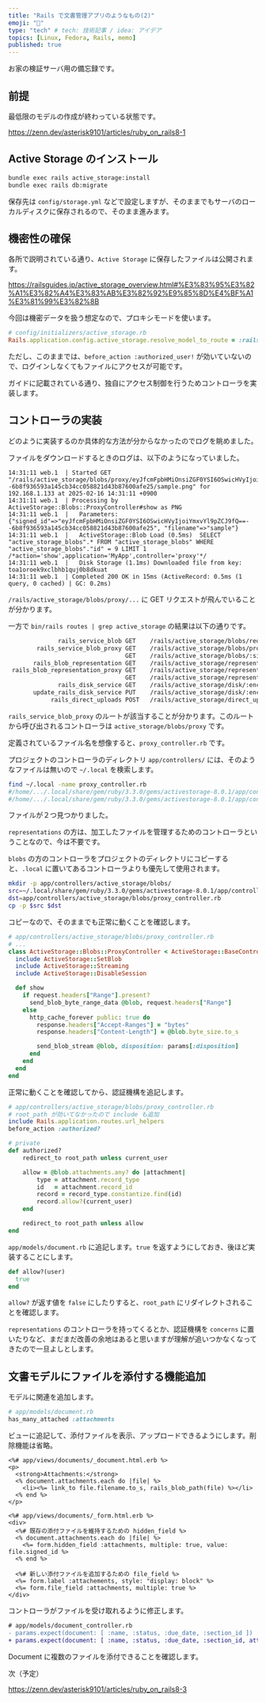 ```yaml
---
title: "Rails で文書管理アプリのようなもの(2)"
emoji: "💎"
type: "tech" # tech: 技術記事 / idea: アイデア
topics: [Linux, Fedora, Rails, memo]
published: true
---
```


お家の検証サーバ用の備忘録です。

## 前提

最低限のモデルの作成が終わっている状態です。

<https://zenn.dev/asterisk9101/articles/ruby_on_rails8-1>

## Active Storage のインストール

```bash
bundle exec rails active_storage:install
bundle exec rails db:migrate
```

保存先は `config/storage.yml` などで設定しますが、そのままでもサーバのローカルディスクに保存されるので、そのまま進みます。

## 機密性の確保

各所で説明されている通り、`Active Storage` に保存したファイルは公開されます。

<https://railsguides.jp/active_storage_overview.html#%E3%83%95%E3%82%A1%E3%82%A4%E3%83%AB%E3%82%92%E9%85%8D%E4%BF%A1%E3%81%99%E3%82%8B>

今回は機密データを扱う想定なので、プロキシモードを使います。

```ruby
# config/initializers/active_storage.rb
Rails.application.config.active_storage.resolve_model_to_route = :rails_storage_proxy
```

ただし、このままでは、`before_action :authorized_user!` が効いていないので、ログインしなくてもファイルにアクセスが可能です。

ガイドに記載されている通り、独自にアクセス制御を行うためコントローラを実装します。

## コントローラの実装

どのように実装するのか具体的な方法が分からなかったのでログを眺めました。

ファイルをダウンロードするときのログは、以下のようになっていました。

```log
14:31:11 web.1  | Started GET "/rails/active_storage/blobs/proxy/eyJfcmFpbHMiOnsiZGF0YSI6OSwicHVyIjoiYmxvYl9pZCJ9fQ==--6b8f936593a145cb34cc058821d43b87600afe25/sample.png" for 192.168.1.133 at 2025-02-16 14:31:11 +0900
14:31:11 web.1  | Processing by ActiveStorage::Blobs::ProxyController#show as PNG
14:31:11 web.1  |   Parameters: {"signed_id"=>"eyJfcmFpbHMiOnsiZGF0YSI6OSwicHVyIjoiYmxvYl9pZCJ9fQ==--6b8f936593a145cb34cc058821d43b87600afe25", "filename"=>"sample"}
14:31:11 web.1  |   ActiveStorage::Blob Load (0.5ms)  SELECT "active_storage_blobs".* FROM "active_storage_blobs" WHERE "active_storage_blobs"."id" = 9 LIMIT 1 /*action='show',application='MyApp',controller='proxy'*/
14:31:11 web.1  |   Disk Storage (1.1ms) Downloaded file from key: toa1oroek9xclbhb1quj0b8dkuat
14:31:11 web.1  | Completed 200 OK in 15ms (ActiveRecord: 0.5ms (1 query, 0 cached) | GC: 0.2ms)
```

`/rails/active_storage/blobs/proxy/...` に GET リクエストが飛んでいることが分かります。

一方で `bin/rails routes | grep active_storage` の結果は以下の通りです。

```bash
              rails_service_blob GET    /rails/active_storage/blobs/redirect/:signed_id/*filename(.:format)                               active_storage/blobs/redirect#show
        rails_service_blob_proxy GET    /rails/active_storage/blobs/proxy/:signed_id/*filename(.:format)                                  active_storage/blobs/proxy#show
                                 GET    /rails/active_storage/blobs/:signed_id/*filename(.:format)                                        active_storage/blobs/redirect#show
       rails_blob_representation GET    /rails/active_storage/representations/redirect/:signed_blob_id/:variation_key/*filename(.:format) active_storage/representations/redirect#show
 rails_blob_representation_proxy GET    /rails/active_storage/representations/proxy/:signed_blob_id/:variation_key/*filename(.:format)    active_storage/representations/proxy#show
                                 GET    /rails/active_storage/representations/:signed_blob_id/:variation_key/*filename(.:format)          active_storage/representations/redirect#show
              rails_disk_service GET    /rails/active_storage/disk/:encoded_key/*filename(.:format)                                       active_storage/disk#show
       update_rails_disk_service PUT    /rails/active_storage/disk/:encoded_token(.:format)                                               active_storage/disk#update
            rails_direct_uploads POST   /rails/active_storage/direct_uploads(.:format)                                                    active_storage/direct_uploads#create
```

`rails_service_blob_proxy` のルートが該当することが分かります。このルートから呼び出されるコントローラは `active_storage/blobs/proxy` です。

定義されているファイル名を想像すると、`proxy_controller.rb` です。

プロジェクトのコントローラのディレクトリ `app/controllers/` には、そのようなファイルは無いので `~/.local` を検索します。

```bash
find ~/.local -name proxy_controller.rb
#/home/.../.local/share/gem/ruby/3.3.0/gems/activestorage-8.0.1/app/controllers/active_storage/blobs/proxy_controller.rb
#/home/.../.local/share/gem/ruby/3.3.0/gems/activestorage-8.0.1/app/controllers/active_storage/representations/proxy_controller.rb
```

ファイルが２つ見つかりました。

`representations` の方は、加工したファイルを管理するためのコントローラということなので、今は不要です。

`blobs` の方のコントローラをプロジェクトのディレクトリにコピーすると、`.local` に置いてあるコントローラよりも優先して使用されます。

```bash
mkdir -p app/controllers/active_storage/blobs/
src=~/.local/share/gem/ruby/3.3.0/gems/activestorage-8.0.1/app/controllers/active_storage/blobs/proxy_controller.rb
dst=app/controllers/active_storage/blobs/proxy_controller.rb
cp -p $src $dst
```

コピーなので、そのままでも正常に動くことを確認します。

```ruby
# app/controllers/active_storage/blobs/proxy_controller.rb
# ...
class ActiveStorage::Blobs::ProxyController < ActiveStorage::BaseController
  include ActiveStorage::SetBlob
  include ActiveStorage::Streaming
  include ActiveStorage::DisableSession

  def show
    if request.headers["Range"].present?
      send_blob_byte_range_data @blob, request.headers["Range"]
    else
      http_cache_forever public: true do
        response.headers["Accept-Ranges"] = "bytes"
        response.headers["Content-Length"] = @blob.byte_size.to_s

        send_blob_stream @blob, disposition: params[:disposition]
      end
    end
  end
end
```

正常に動くことを確認してから、認証機構を追記します。

```ruby
# app/controllers/active_storage/blobs/proxy_controller.rb
# root_path が効いてなかったので include も追加
include Rails.application.routes.url_helpers
before_action :authorized?

# private
def authorized?
    redirect_to root_path unless current_user

    allow = @blob.attachments.any? do |attachment|
        type = attachment.record_type
        id   = attachment.record_id
        record = record_type.constantize.find(id)
        record.allow?(current_user)
    end

    redirect_to root_path unless allow
end
```

`app/models/document.rb` に追記します。`true` を返すようにしておき、後ほど実装することにします。

```ruby
def allow?(user)
  true
end
```

`allow?` が返す値を `false` にしたりすると、`root_path` にリダイレクトされることを確認します。

`representations` のコントローラを持ってくるとか、認証機構を `concerns` に置いたりなど、まだまだ改善の余地はあると思いますが理解が追いつかなくなってきたので一旦よしとします。

## 文書モデルにファイルを添付する機能追加

モデルに関連を追加します。

```ruby
# app/models/document.rb
has_many_attached :attachments
```

ビューに追記して、添付ファイルを表示、アップロードできるようにします。削除機能は省略。

```erb
<%# app/views/documents/_document.html.erb %>
<p>
  <strong>Attachments:</strong>
  <% document.attachments.each do |file| %>
    <li><%= link_to file.filename.to_s, rails_blob_path(file) %></li>
  <% end %>
</p>
```

```erb
<%# app/views/documents/_form.html.erb %>
<div>
  <%# 既存の添付ファイルを維持するための hidden_field %>
  <% document.attachments.each do |file| %>
    <%= form.hidden_field :attachments, multiple: true, value: file.signed_id %>
  <% end %>

  <%# 新しい添付ファイルを追加するための file_field %>
  <%= form.label :attachements, style: "display: block" %>
  <%= form.file_field :attachments, multiple: true %>
</div>
```

コントローラがファイルを受け取れるように修正します。

```diff ruby
# app/models/document_controller.rb
- params.expect(document: [ :name, :status, :due_date, :section_id ])
+ params.expect(document: [ :name, :status, :due_date, :section_id, attachments: [] ])
```

Document に複数のファイルを添付できることを確認します。

次（予定）

<https://zenn.dev/asterisk9101/articles/ruby_on_rails8-3>
